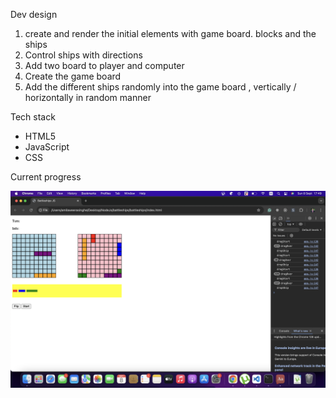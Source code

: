 Dev design
1. create and render the initial elements with game board. blocks and the ships
2. Control ships with directions
3. Add two board to player and computer
4. Create the game board 
5. Add the different ships randomly into the game board , vertically / horizontally in random manner

Tech stack

* HTML5
* JavaScript
* CSS

Current progress

![milestone3](milestone3.png)



